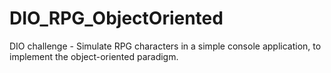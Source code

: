 # DIO_RPG_ObjectOriented
DIO challenge - Simulate RPG characters in a simple console application, to implement the object-oriented paradigm.

